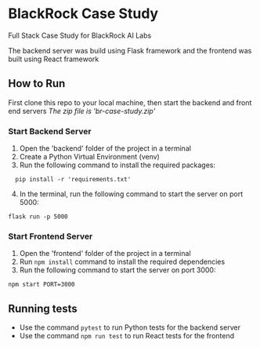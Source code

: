 # BlackRock Case Study

Full Stack Case Study for BlackRock AI Labs

The backend server was build using Flask framework and the frontend was built using React framework

## How to Run
First clone this repo to your local machine, then start the backend and front end servers
*The zip file is 'br-case-study.zip'*
### Start Backend Server
1. Open the 'backend' folder of the project in a terminal
2. Create a Python Virtual Environment (venv)
3. Run the following command to install the required packages:
```
  pip install -r 'requirements.txt'
```
4. In the terminal, run the following command to start the server on port 5000:
```
flask run -p 5000
```

### Start Frontend Server
1. Open the 'frontend' folder of the project in a terminal
2. Run `npm install` command to install the required dependencies
3. Run the following command to start the server on port 3000:
```
npm start PORT=3000
```

## Running tests
- Use the command `pytest` to run Python tests for the backend server
- Use the command `npm run test` to run React tests for the frontend

